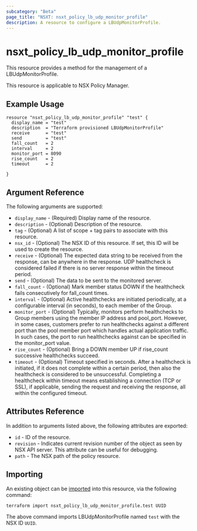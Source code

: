 ```yaml
---
subcategory: "Beta"
page_title: "NSXT: nsxt_policy_lb_udp_monitor_profile"
description: A resource to configure a LBUdpMonitorProfile.
---
```


# nsxt_policy_lb_udp_monitor_profile

This resource provides a method for the management of a LBUdpMonitorProfile.

This resource is applicable to NSX Policy Manager.

## Example Usage

```hcl
resource "nsxt_policy_lb_udp_monitor_profile" "test" {
  display_name = "test"
  description  = "Terraform provisioned LBUdpMonitorProfile"
  receive      = "test"
  send         = "test"
  fall_count   = 2
  interval     = 2
  monitor_port = 8090
  rise_count   = 2
  timeout      = 2

}
```

## Argument Reference

The following arguments are supported:

* `display_name` - (Required) Display name of the resource.
* `description` - (Optional) Description of the resource.
* `tag` - (Optional) A list of scope + tag pairs to associate with this resource.
* `nsx_id` - (Optional) The NSX ID of this resource. If set, this ID will be used to create the resource.
* `receive` - (Optional) The expected data string to be received from the response, can be anywhere in the response. UDP healthcheck is considered failed if there is no server response within the timeout period.
* `send` - (Optional) The data to be sent to the monitored server.
* `fall_count` - (Optional) Mark member status DOWN if the healthcheck fails consecutively for fall_count times.
* `interval` - (Optional) Active healthchecks are initiated periodically, at a configurable interval (in seconds), to each member of the Group.
* `monitor_port` - (Optional) Typically, monitors perform healthchecks to Group members using the member IP address and pool_port. However, in some cases, customers prefer to run healthchecks against a different port than the pool member port which handles actual application traffic. In such cases, the port to run healthchecks against can be specified in the monitor_port value.
* `rise_count` - (Optional) Bring a DOWN member UP if rise_count successive healthchecks succeed.
* `timeout` - (Optional) Timeout specified in seconds. After a healthcheck is initiated, if it does not complete within a certain period, then also the healthcheck is considered to be unsuccessful. Completing a healthcheck within timeout means establishing a connection (TCP or SSL), if applicable, sending the request and receiving the response, all within the configured timeout.

## Attributes Reference

In addition to arguments listed above, the following attributes are exported:

* `id` - ID of the resource.
* `revision` - Indicates current revision number of the object as seen by NSX API server. This attribute can be useful for debugging.
* `path` - The NSX path of the policy resource.

## Importing

An existing object can be [imported][docs-import] into this resource, via the following command:

[docs-import]: https://developer.hashicorp.com/terraform/cli/import

```shell
terraform import nsxt_policy_lb_udp_monitor_profile.test UUID
```

The above command imports LBUdpMonitorProfile named `test` with the NSX ID `UUID`.
